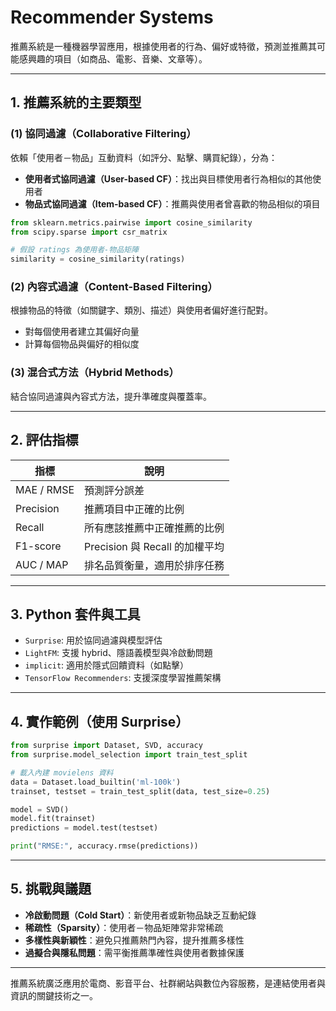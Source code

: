 # Recommender Systems

推薦系統是一種機器學習應用，根據使用者的行為、偏好或特徵，預測並推薦其可能感興趣的項目（如商品、電影、音樂、文章等）。

---

## 1. 推薦系統的主要類型

### (1) 協同過濾（Collaborative Filtering）

依賴「使用者－物品」互動資料（如評分、點擊、購買紀錄），分為：

* **使用者式協同過濾（User-based CF）**：找出與目標使用者行為相似的其他使用者
* **物品式協同過濾（Item-based CF）**：推薦與使用者曾喜歡的物品相似的項目

```python
from sklearn.metrics.pairwise import cosine_similarity
from scipy.sparse import csr_matrix

# 假設 ratings 為使用者-物品矩陣
similarity = cosine_similarity(ratings)
```

### (2) 內容式過濾（Content-Based Filtering）

根據物品的特徵（如關鍵字、類別、描述）與使用者偏好進行配對。

* 對每個使用者建立其偏好向量
* 計算每個物品與偏好的相似度

### (3) 混合式方法（Hybrid Methods）

結合協同過濾與內容式方法，提升準確度與覆蓋率。

---

## 2. 評估指標

| 指標         | 說明                       |
| ---------- | ------------------------ |
| MAE / RMSE | 預測評分誤差                   |
| Precision  | 推薦項目中正確的比例               |
| Recall     | 所有應該推薦中正確推薦的比例           |
| F1-score   | Precision 與 Recall 的加權平均 |
| AUC / MAP  | 排名品質衡量，適用於排序任務           |

---

## 3. Python 套件與工具

* `Surprise`: 用於協同過濾與模型評估
* `LightFM`: 支援 hybrid、隱語義模型與冷啟動問題
* `implicit`: 適用於隱式回饋資料（如點擊）
* `TensorFlow Recommenders`: 支援深度學習推薦架構

---

## 4. 實作範例（使用 Surprise）

```python
from surprise import Dataset, SVD, accuracy
from surprise.model_selection import train_test_split

# 載入內建 movielens 資料
data = Dataset.load_builtin('ml-100k')
trainset, testset = train_test_split(data, test_size=0.25)

model = SVD()
model.fit(trainset)
predictions = model.test(testset)

print("RMSE:", accuracy.rmse(predictions))
```

---

## 5. 挑戰與議題

* **冷啟動問題（Cold Start）**：新使用者或新物品缺乏互動紀錄
* **稀疏性（Sparsity）**：使用者－物品矩陣常非常稀疏
* **多樣性與新穎性**：避免只推薦熱門內容，提升推薦多樣性
* **過擬合與隱私問題**：需平衡推薦準確性與使用者數據保護

---

推薦系統廣泛應用於電商、影音平台、社群網站與數位內容服務，是連結使用者與資訊的關鍵技術之一。
